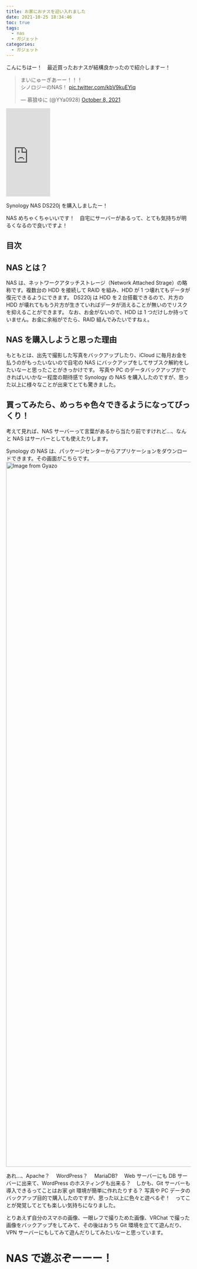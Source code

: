 ```yaml
---
title: お家におナスを迎い入れました
date: 2021-10-25 18:34:46
toc: true
tags:
  - nas
  - ガジェット
categories:
  - ガジェット
---
```


<!-- textlint-disable -->

こんにちはー！　最近買ったおナスが結構良かったので紹介しますー！

<blockquote class="twitter-tweet"><p lang="ja" dir="ltr">まいにゅーぎあーー！！！<br>シノロジーのNAS！ <a href="https://t.co/kbV9kuEYiq">pic.twitter.com/kbV9kuEYiq</a></p>&mdash; 慕狼ゆに (@YYa0928) <a href="https://twitter.com/YYa0928/status/1446440817871126535?ref_src=twsrc%5Etfw">October 8, 2021</a></blockquote> <script async src="https://platform.twitter.com/widgets.js" charset="utf-8"></script>

<iframe style="width:120px;height:240px;" marginwidth="0" marginheight="0" scrolling="no" frameborder="0" src="https://rcm-fe.amazon-adsystem.com/e/cm?ref=qf_sp_asin_til&t=hirako0928-22&m=amazon&o=9&p=8&l=as1&IS1=1&detail=1&asins=B085F7KVC2&linkId=7802a9fe68f761f13ee1bf64de30d5e5&bc1=FFFFFF&amp;lt1=_top&fc1=333333&lc1=0066C0&bg1=FFFFFF&f=ifr">
</iframe>

Synology NAS DS220j を購入しましたー！

NAS めちゃくちゃいいです！　自宅にサーバーがあるって、とても気持ちが明るくなるので良いですよ！

## 目次

<!-- toc -->

<!--more-->

## NAS とは？

NAS は、ネットワークアタッチストレージ（Network Attached Strage）の略称です。複数台の HDD を接続して RAID を組み、HDD が 1 つ壊れてもデータが復元できるようにできます。
DS220j は HDD を２台搭載できるので、片方の HDD が壊れてももう片方が生きていればデータが消えることが無いのでリスクを抑えることができます。
なお、お金がないので、HDD は 1 つだけしか持っていません。お金に余裕がでたら、RAID 組んでみたいですねぇ。

## NAS を購入しようと思った理由

もともとは、出先で撮影した写真をバックアップしたり、iCloud に毎月お金を払うのがもったいないので自宅の NAS にバックアップをしてサブスク解約をしたいなーと思ったことがきっかけです。
写真や PC のデータバックアップができればいいかなー程度の期待感で Synology の NAS を購入したのですが、思った以上に様々なことが出来てとても驚きました。

## 買ってみたら、めっちゃ色々できるようになってびっくり！

考えて見れば、NAS サーバーって言葉があるから当たり前ですけれど…、なんと NAS はサーバーとしても使えたりします。

Synology の NAS は、パッケージセンターからアプリケーションをダウンロードできます。その画面がこちらです。
<a href="https://gyazo.com/1763ed96500851ce9ac52460374e6dc0"><img src="https://i.gyazo.com/1763ed96500851ce9ac52460374e6dc0.png" alt="Image from Gyazo" width="1918"/></a>

あれ…、Apache？　 WordPress？　 MariaDB?　 Web サーバーにも DB サーバーに出来て、WordPress のホスティングも出来る？　しかも、Git サーバーも導入できるってことはお家 git 環境が簡単に作れたりする？
写真や PC データのバックアップ目的で購入したのですが、思った以上に色々と遊べるぞ！　ってことが発覚してとても楽しい気持ちになりました。

とりあえず自分のスマホの画像、一眼レフで撮りためた画像、VRChat で撮った画像をバックアップをしてみて、その後はおうち Git 環境を立てて遊んだり、VPN サーバーにもしてみて遊んだりしてみたいなーと思っています。

# NAS で遊ぶぞーーー！
